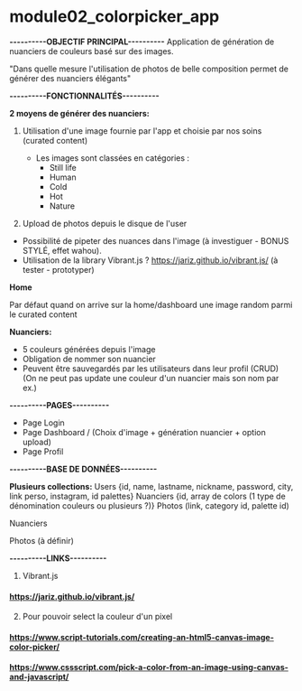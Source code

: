 # module02_colorpicker_app

**----------OBJECTIF PRINCIPAL----------**
Application de génération de nuanciers de couleurs basé sur des images.

"Dans quelle mesure l'utilisation de photos de belle composition permet de générer des nuanciers élégants"

**----------FONCTIONNALITÉS----------**

__2 moyens de générer des nuanciers:__

1. Utilisation d'une image fournie par l'app et choisie par nos soins (curated content)
    * Les images sont classées en catégories :
      * Still life
      * Human
      * Cold
      * Hot
      * Nature

2. Upload de photos depuis le disque de l'user

* Possibilité de pipeter des nuances dans l'image (à investiguer - BONUS STYLÉ, effet wahou).
* Utilisation de la library Vibrant.js ? https://jariz.github.io/vibrant.js/ (à tester - prototyper)

__Home__

Par défaut quand on arrive sur la home/dashboard une image random parmi le curated content

__Nuanciers:__

* 5 couleurs générées depuis l'image
* Obligation de nommer son nuancier
* Peuvent être sauvegardés par les utilisateurs dans leur profil (CRUD)
  (On ne peut pas update une couleur d'un nuancier mais son nom par ex.)

**----------PAGES----------**
* Page Login
* Page Dashboard / (Choix d'image + génération nuancier + option upload)
* Page Profil

**----------BASE DE DONNÉES----------**

__Plusieurs collections:__
Users {id, name, lastname, nickname, password, city, link perso, instagram, id palettes}
Nuanciers {id, array de colors (1 type de dénomination couleurs ou plusieurs ?)}
Photos (link, category id, palette id)

Nuanciers

Photos (à définir)

**----------LINKS----------**
1. Vibrant.js 
#### https://jariz.github.io/vibrant.js/

2. Pour pouvoir select la couleur d'un pixel
#### https://www.script-tutorials.com/creating-an-html5-canvas-image-color-picker/

#### https://www.cssscript.com/pick-a-color-from-an-image-using-canvas-and-javascript/
